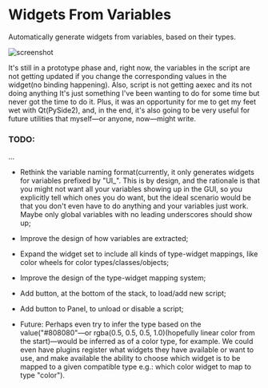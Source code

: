 # Widgets From Variables
Automatically generate widgets from variables, based on their types.

![screenshot](https://user-images.githubusercontent.com/18584014/62830911-3d346d00-bbed-11e9-925b-62d7fbe7b901.png)

It's still in a prototype phase and, right now, the variables in the script are not getting updated if you change the corresponding values in the widget(no binding happening). Also, script is not getting aexec and its not doing anything
It's just something I've been wanting to do for some time but never got the time to do it. Plus, it was an opportunity for me to get my feet wet with Qt(PySide2), and, in the end, it's also going to be very useful for future utilities that myself—or anyone, now—might write.

### TODO:
...
- Rethink the variable naming format(currently, it only generates widgets for variables prefixed by "UI_". This is by design, and the rationale is that you might not want all your variables showing up in the GUI, so you explicitly tell which ones you do want, but the ideal scenario would be that you don't even have to do anything and your variables just work. Maybe only global variables with no leading underscores should show up;
- Improve the design of how variables are extracted;
- Expand the widget set to include all kinds of type-widget mappings, like color wheels for color types/classes/objects;
- Improve the design of the type-widget mapping system;
- Add button, at the bottom of the stack, to load/add new script;
- Add button to Panel, to unload or disable a script;

- Future: Perhaps even try to infer the type based on the value("#808080"—or rgba(0.5, 0.5, 0.5, 1.0)(hopefully linear color from the start)—would be inferred as of a color type, for example. We could even have plugins register what widgets they have available or want to use, and make available the ability to choose which widget is to be mapped to a given compatible type e.g.: which color widget to map to type "color").
